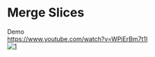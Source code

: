 # Merge Slices
Demo
 <br />
https://www.youtube.com/watch?v=WPiErBm7t1I <br />
[![1](http://img.youtube.com/vi/WPiErBm7t1I/0.jpg)](http://www.youtube.com/watch?v=WPiErBm7t1I "1")
 
